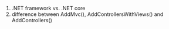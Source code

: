 1. .NET framework vs. .NET core
2. difference between AddMvc(), AddControllersWithViews() and AddControllers()
